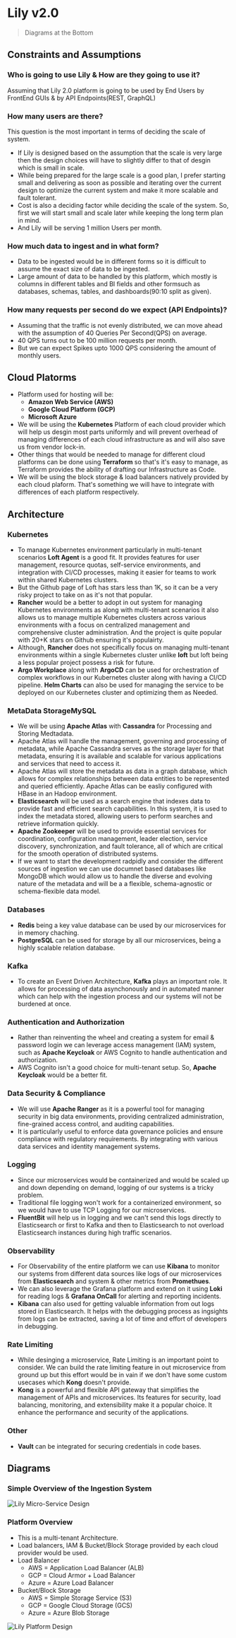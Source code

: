 # Lily v2.0
> Diagrams at the Bottom

## Constraints and Assumptions

### Who is going to use Lily & How are they going to use it?
Assuming that Lily 2.0 platform is going to be used by End Users by FrontEnd GUIs & by API Endpoints(REST, GraphQL)

### How many users are there?
This question is the most important in terms of deciding the scale of system.
- If Lily is designed based on the assumption that the scale is very large then the design choices will have to slightly differ to that of desgin which is small in scale.
- While being prepared for the large scale is a good plan, I prefer starting small and delivering as soon as possible and iterating over the current design to optimize the current system and make it more scalable and fault tolerant.
- Cost is also a deciding factor while deciding the scale of the system. So, first we will start small and scale later while keeping the long term plan in mind.
- And Lily will be serving 1 million Users per month.

### How much data to ingest and in what form?
- Data to be ingested would be in different forms so it is difficult to assume the exact size of data to be ingested.
- Large amount of data to be handled by this platform, which mostly is columns in different tables and BI fields and other formsuch as databases, schemas, tables, and dashboards(90:10 split as given).

### How many requests per second do we expect (API Endpoints)?
- Assuming that the traffic is not evenly distributed, we can move ahead with the assumption of 40 Queries Per Second(QPS) on average.
- 40 QPS turns out to be 100 million requests per month.
- But we can expect Spikes upto 1000 QPS considering the amount of monthly users.

## Cloud Platorms
- Platform used for hosting will be:
    - **Amazon Web Service (AWS)**
    - **Google Cloud Platform (GCP)**
    - **Microsoft Azure**
- We will be using the **Kubernetes** Platform of each cloud provider which will help us desgin most parts uniformly and will prevent overhead of managing differences of each cloud infrastructure as and will also save us from vendor lock-in.
- Other things that would be needed to manage for different cloud platforms can be done using **Terraform** so that's it's easy to manage, as Terraform provides the ability of drafting our Infrastructure as Code.
- We will be using the block storage & load balancers natively provided by each cloud plaform. That's something we will have to integrate with differences of each platform respectively.

## Architecture

### Kubernetes
- To manage Kubernetes environment particularly in multi-tenant scenarios **Loft Agent** is a good fit. It provides features for user management, resource quotas, self-service environments, and integration with CI/CD processes, making it easier for teams to work within shared Kubernetes clusters. 
- But the Github page of Loft has stars less than 1K, so it can be a very risky project to take on as it's not that popular.
- **Rancher** would be a better to adopt in out system for managing Kubernetes environments as along with multi-tenant scenarios it also allows us to manage multiple Kubernetes clusters across various environments with a focus on centralized management and comprehensive cluster administration. And the project is quite popular with 20+K stars on Github ensuring it's populairty.
- Although, **Rancher** does not specifically focus on managing multi-tenant environments within a single Kubernetes cluster unlike **loft** but loft being a less popular project possess a risk for future.
- **Argo Workplace** along with **ArgoCD** can be used for orchestration of complex workflows in our Kubernetes cluster along with having a CI/CD pipeline. **Helm Charts** can also be used for managing the service to be deployed on our Kubernetes cluster and optimizing them as Needed.

### MetaData StorageMySQL
- We will be using **Apache Atlas** with **Cassandra** for Processing and Storing Medtadata.
- Apache Atlas will handle the management, governing and processing of metadata, while Apache Cassandra serves as the storage layer for that metadata, ensuring it is available and scalable for various applications and services that need to access it.
- Apache Atlas will store the metadata as data in a graph database, which allows for complex relationships between data entities to be represented and queried efficiently. Apache Atlas can be easliy configured with HBase in an Hadoop environment.
- **Elasticsearch** will be used as a search engine that indexes data to provide fast and efficient search capabilities. In this system, it is used to index the metadata stored, allowing users to perform searches and retrieve information quickly.
- **Apache Zookeeper** will be used to provide essential services for coordination, configuration management, leader election, service discovery, synchronization, and fault tolerance, all of which are critical for the smooth operation of distributed systems.
- If we want to start the development radpidly and consider the different sources of ingestion we can use documnet based databases like MongoDB which would allow us to handle the diverse and evolving nature of the metadata and will be a a flexible, schema-agnostic or schema-flexible data model.

### Databases
- **Redis** being a key value database can be used by our microservices for in memory chaching.
- **PostgreSQL** can be used for storage by all our microservices, being a highly scalable relation database.

### Kafka
- To create an Event Driven Architecture, **Kafka** plays an important role. It allows for processing of data asynchonously and in automated manner which can help with the ingestion process and our systems will not be burdened at once.

### Authentication and Authorization
- Rather than reinventing the wheel and creating a system for email & password login we can leverage access management (IAM) system, such as **Apache Keycloak** or AWS Cognito to handle authentication and authorization.
- AWS Cognito isn't a good choice for multi-tenant setup. So, **Apache Keycloak** would be a better fit.

### Data Security & Compliance
- We will use **Apache Ranger** as it is a powerful tool for managing security in big data environments, providing centralized administration, fine-grained access control, and auditing capabilities.
- It is particularly useful to enforce data governance policies and ensure compliance with regulatory requirements. By integrating with various data services and identity management systems.

### Logging
- Since our microservices would be containerized and would be scaled up and down depending on demand, logging of our systems is a tricky problem.
- Traditional file logging won't work for a containerized environment, so we would have to use TCP Logging for our microservices.
- **FluentBit** will help us in logging and we can't send this logs directly to Elasticsearch or first to Kafka and then to Elasticsearch to not overload Elasticsearch instances during high traffic scenarios.

### Observability 
- For Observability of the entire platform we can use **Kibana** to monitor our systems from different data sources like logs of our microservices from **Elasticsearch** and system & other metrics from **Promethues**.
- We can also leverage the Grafana platform and extend on it using **Loki** for reading logs & **Grafana OnCall** for alerting and reporting incidents.
- **Kibana** can also used for getting valuable information from out logs stored in Elasticsearch. It helps with the debugging process as ingsights from logs can be extracted, saving a lot of time and effort of developers in debugging.

### Rate Limiting
- While desinging a microservice, Rate Limiting is an important point to consider. We can build the rate limiting feature in out microservice from ground up but this effort would be in vain if we don't have some custom usecases which **Kong** doesn't provide.
- **Kong** is a powerful and flexible API gateway that simplifies the management of APIs and microservices. Its features for security, load balancing, monitoring, and extensibility make it a popular choice. It enhance the performance and security of the applications.

### Other
- **Vault** can be integrated for securing credentials in code bases.

## Diagrams

### Simple Overview of the Ingestion System
![Lily Micro-Service Design](./Lily-Service1.png)

### Platform Overview
- This is a multi-tenant Architecture.
- Load balancers, IAM & Bucket/Block Storage provided by each cloud provider would be used.
- Load Balancer
    - AWS = Application Load Balancer (ALB)
    - GCP = Cloud Armor + Load Balancer
    - Azure = Azure Load Balancer
- Bucket/Block Storage
    - AWS = Simple Storage Service (S3)
    - GCP = Google Cloud Storage (GCS)
    - Azure = Azure Blob Storage
 
![Lily Platform Design](./Lily-Arch.png)
